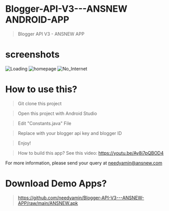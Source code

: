 # Blogger-API-V3---ANSNEW ANDROID-APP
> Blogger API V3 - ANSNEW APP

# screenshots
![Loading](https://user-images.githubusercontent.com/16277392/155894297-782bec61-685a-4940-9214-73a9e4ed95e7.png)
![homepage](https://user-images.githubusercontent.com/16277392/155894295-e5d34c5a-ef48-4daa-a8f0-f0b680287de7.png)
![No_Internet](https://user-images.githubusercontent.com/16277392/155894298-c45eb62d-4d07-4843-b418-d3057aa61e1a.png)


# How to use this?
> Git clone this project

> Open this project with Android Studio

> Edit "Constants.java" File

> Replace with your blogger api key and blogger ID

> Enjoy!

> How to build this app? See this video: https://youtu.be/Ay8i7pQBOD4

For more information, please send your query at needyamin@ansnew.com

# Download Demo Apps?
> https://github.com/needyamin/Blogger-API-V3---ANSNEW-APP/raw/main/ANSNEW.apk

